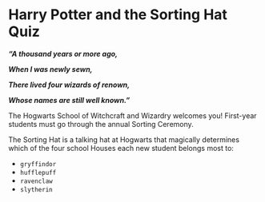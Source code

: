 # Harry Potter and the Sorting Hat Quiz
**_“A thousand years or more ago,_**

**_When I was newly sewn,_**

**_There lived four wizards of renown,_**

**_Whose names are still well known.”_**



The Hogwarts School of Witchcraft and Wizardry welcomes you! First-year students must go through the annual Sorting Ceremony.

The Sorting Hat is a talking hat at Hogwarts that magically determines which of the four school Houses each new student belongs most to:

* `gryffindor`
* `hufflepuff`
* `ravenclaw`
* `slytherin`
